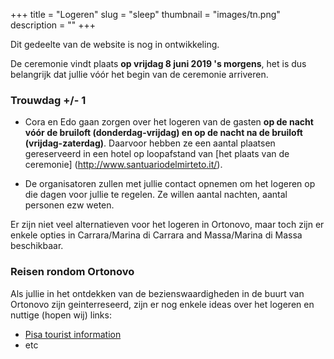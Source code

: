 +++
title = "Logeren"
slug = "sleep"
thumbnail = "images/tn.png"
description = ""
+++

Dit gedeelte van de website is nog in ontwikkeling.

De ceremonie vindt plaats **op vrijdag 8 juni 2019 's morgens**, het is dus belangrijk dat jullie vóór het begin van de ceremonie arriveren.


### Trouwdag +/- 1

* Cora en Edo gaan zorgen over het logeren van de gasten **op de nacht vóór de bruiloft (donderdag-vrijdag) en op de nacht na de bruiloft (vrijdag-zaterdag)**. Daarvoor hebben ze een aantal plaatsen gereserveerd in een hotel op loopafstand van [het plaats van de ceremonie] (http://www.santuariodelmirteto.it/).

* De organisatoren zullen met jullie contact opnemen om het logeren op die dagen voor jullie te regelen. Ze willen aantal nachten, aantal personen ezw weten.

Er zijn niet veel alternatieven voor het logeren in Ortonovo, maar toch zijn er enkele opties in Carrara/Marina di Carrara and Massa/Marina di Massa beschikbaar.

### Reisen rondom Ortonovo

Als jullie in het ontdekken van de bezienswaardigheden in de buurt van Ortonovo zijn geinterreseerd, zijn er nog enkele ideas over het logeren en nuttige (hopen wij) links:

* [Pisa tourist information](https://pisaitaly.ca/)
* etc
